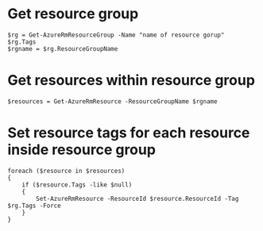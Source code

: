 ﻿# Get resource group

    $rg = Get-AzureRmResourceGroup -Name "name of resource gorup"
    $rg.Tags
    $rgname = $rg.ResourceGroupName

# Get resources within resource group
    $resources = Get-AzureRmResource -ResourceGroupName $rgname

# Set resource tags for each resource inside resource group
    
    foreach ($resource in $resources)
    {
        if ($resource.Tags -like $null)
        {
            Set-AzureRmResource -ResourceId $resource.ResourceId -Tag $rg.Tags -Force
        }
    }
